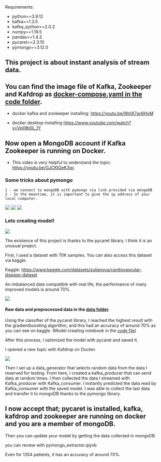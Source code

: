 Requirements: 
* python==3.9.12
* kafka==1.3.5 
* kafka_python==2.0.2 
* numpy==1.19.5 
* pandas==1.4.3 
* pycaret==2.3.10 
* pymongo==3.12.0

## This project is about instant analysis of stream data.



## You can find the image file of Kafka, Zookeeper and Kafdrop as [docker-compose.yaml in the code folder]().

* docker kafka and zookeeper installing: https://youtu.be/WnlX7w4lHvM

* docker desktop installing https://www.youtube.com/watch?v=Vplj9b0L_1Y

## Now open a MongoDB account if Kafka Zookeeper is running on Docker.

* This video is very helpful to understand the topic: https://youtu.be/GJCKIGeK3qc

### Some tricks about pymongo

    1 - we connect to mongoDB with pymongo via link provided via mongoDB
    2 - In the meantime, it is important to give the ip address of your local computer.
    

![](https://github.com/turkalpmd/stream-medical-data/blob/master/images/Screenshot%20from%202022-08-16%2012-15-53.png)
![](https://github.com/turkalpmd/stream-medical-data/blob/master/images/Screenshot%20from%202022-08-16%2012-16-05.png)
![](https://github.com/turkalpmd/stream-medical-data/blob/master/images/Screenshot%20from%202022-08-16%2013-00-37.png)


### Lets creating model!

![](https://github.com/turkalpmd/stream-medical-data/blob/master/images/unnamed1.png)

The existence of this project is thanks to the pycaret library. I think it is an unusual project.

First, I used a dataset with 70K samples. You can also access this dataset via kaggle.

Kaggle: https://www.kaggle.com/datasets/sulianova/cardiovascular-disease-dataset

An imbalanced data compatible with real life, the performance of many improved models is around 70%.

![](hhttps://github.com/turkalpmd/stream-medical-data/blob/master/images/Screenshot%20from%202022-08-16%2011-50-09.png)

#### Raw data and preprocessed data in the [data folder](https://github.com/turkalpmd/stream-medical-data/tree/master/data). 



Using the classifier of the pycaret library, I reached the highest result with the gradientboosting algorithm, and this had an accuracy of around 70% as you can see on kaggle. (Model creating notebook in the [code file](https://github.com/turkalpmd/stream-medical-data/blob/master/code/model.ipynb))

After this process, I optimized the model with pycaret and saved it.

I opened a new topic with Kafdrop on Docker.

![](https://github.com/turkalpmd/stream-medical-data/blob/master/images/Screenshot%20from%202022-08-16%2012-03-59.png)




Then I set up a data_generator that selects random data from the data I reserved for testing. From here, I created a kafka_producer that can send data at random times. I then collected the data I streamed with Kafka_producer with Kafka_consumer. I instantly predicted the data read by Kafka_consumer with the saved model. I was able to collect the last data and transfer it to mongoDB thanks to the pymongo library.


## I now accept that; pycaret is installed, kafka, kafdrop and zookeeper are running on docker and you are a member of mongoDB.

Then you can update your model by getting the data collected in mongoDB.

you can review with pymongo_extractor.ipynb

Even for 1354 patients, it has an accuracy of around 70%.
